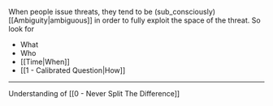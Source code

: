 When people issue threats, they tend to be (sub_consciously) [[Ambiguity|ambiguous]] in order to fully exploit the space of the threat. So look for

- What
- Who
- [[Time|When]]
- [[1 - Calibrated Question|How]]

---

Understanding of [[0 - Never Split The Difference]]
